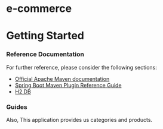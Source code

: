 # e-commerce

# Getting Started

### Reference Documentation
For further reference, please consider the following sections:

* [Official Apache Maven documentation](https://maven.apache.org/guides/index.html)
* [Spring Boot Maven Plugin Reference Guide](https://docs.spring.io/spring-boot/docs/2.2.2.RELEASE/maven-plugin/)
* [H2 DB](https://www.h2database.com/html/main.html)

### Guides

Also, This application provides us categories and products.
